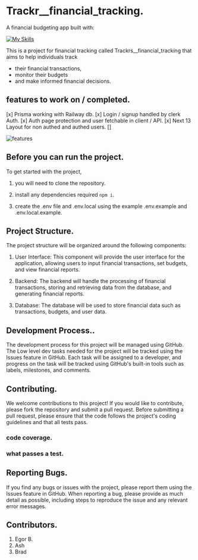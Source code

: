 # Trackr__financial_tracking.

A financial budgeting app built with:

[![My Skills](https://skills.thijs.gg/icons?i=ts,nextjs,ts,tailwind,postgres,prisma,postman)](https://skills.thijs.gg)

This is a project for financial tracking called Trackrs__financial_tracking that aims to help individuals track 
* their financial transactions, 
* monitor their budgets
* and make informed financial decisions. 


## features to work on / completed.
[x] Prisma working with Railway db.
[x] Login / signup handled by clerk Auth.
[x] Auth page protection and user fetchable in client / API.
[x] Next 13 Layout for non authed and authed users.
[] 


![features](https://user-images.githubusercontent.com/46296577/230730802-74a5d508-8460-4bed-a99d-c27abd9f46b7.jpg)


## Before you can run the project.

To get started with the project, 

1. you will need to clone the repository.

2. install any dependencies required ```npm i```. 

3. create the .env file and .env.local using the example .env.example and .env.local.example. 


## Project Structure.
The project structure will be organized around the following components:

1. User Interface: 
This component will provide the user interface for the application, allowing users to input financial transactions, set budgets, and view financial reports.

2. Backend: 
The backend will handle the processing of financial transactions, storing and retrieving data from the database, and generating financial reports.

3. Database: 
The database will be used to store financial data such as transactions, budgets, and user data.


## Development Process..
The development process for this project will be managed using GitHub. The Low level dev tasks needed for the project will be tracked using the Issues feature in GitHub. Each task will be assigned to a developer, and progress on the task will be tracked using GitHub's built-in tools such as labels, milestones, and comments.

## Contributing.
We welcome contributions to this project! If you would like to contribute, please fork the repository and submit a pull request. Before submitting a pull request, please ensure that the code follows the project's coding guidelines and that all tests pass.

### code coverage.

### what passes a test.

## Reporting Bugs.
If you find any bugs or issues with the project, please report them using the Issues feature in GitHub. When reporting a bug, please provide as much detail as possible, including steps to reproduce the issue and any relevant error messages.

## Contributors.
1. Egor B.
2. Ash
3. Brad
